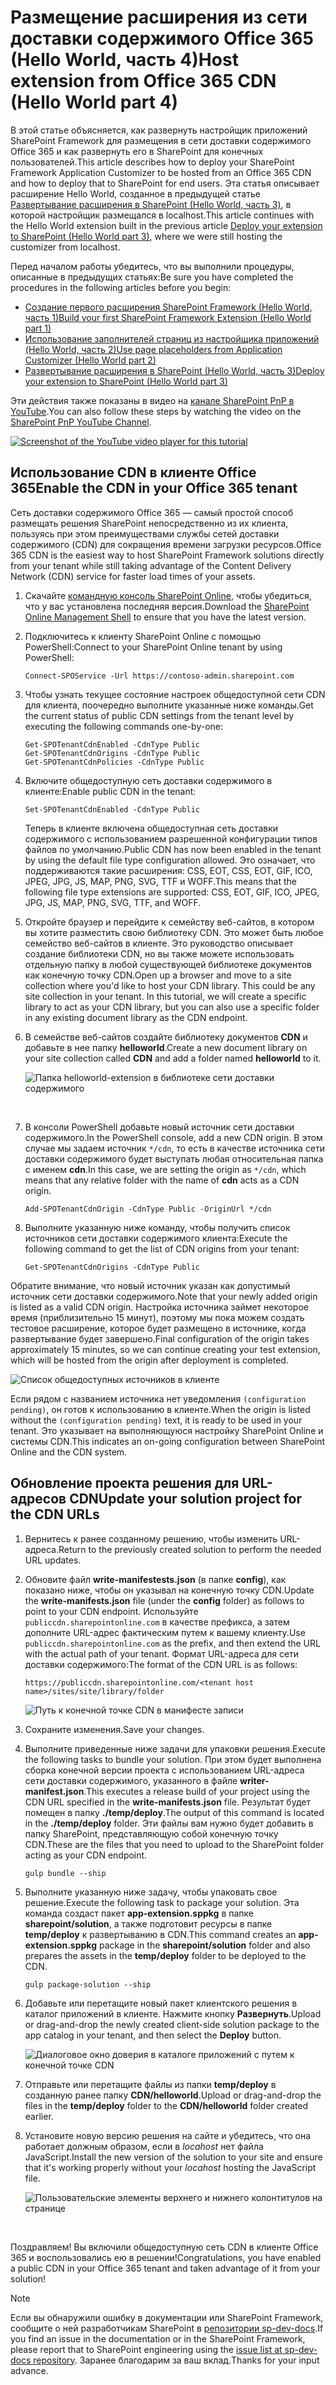 # <a name="host-extension-from-office-365-cdn-hello-world-part-4"></a><span data-ttu-id="002ea-101">Размещение расширения из сети доставки содержимого Office 365 (Hello World, часть 4)</span><span class="sxs-lookup"><span data-stu-id="002ea-101">Host extension from Office 365 CDN (Hello World part 4)</span></span>

<span data-ttu-id="002ea-102">В этой статье объясняется, как развернуть настройщик приложений SharePoint Framework для размещения в сети доставки содержимого Office 365 и как развернуть его в SharePoint для конечных пользователей.</span><span class="sxs-lookup"><span data-stu-id="002ea-102">This article describes how to deploy your SharePoint Framework Application Customizer to be hosted from an Office 365 CDN and how to deploy that to SharePoint for end users.</span></span> <span data-ttu-id="002ea-103">Эта статья описывает расширение Hello World, созданное в предыдущей статье [Развертывание расширения в SharePoint (Hello World, часть 3)](./serving-your-extension-from-sharepoint.md), в которой настройщик размещался в localhost.</span><span class="sxs-lookup"><span data-stu-id="002ea-103">This article continues with the Hello World extension built in the previous article [Deploy your extension to SharePoint (Hello World part 3)](./serving-your-extension-from-sharepoint.md), where we were still hosting the customizer from localhost.</span></span>

<span data-ttu-id="002ea-104">Перед началом работы убедитесь, что вы выполнили процедуры, описанные в предыдущих статьях:</span><span class="sxs-lookup"><span data-stu-id="002ea-104">Be sure you have completed the procedures in the following articles before you begin:</span></span>

* [<span data-ttu-id="002ea-105">Создание первого расширения SharePoint Framework (Hello World, часть 1)</span><span class="sxs-lookup"><span data-stu-id="002ea-105">Build your first SharePoint Framework Extension (Hello World part 1)</span></span>](./build-a-hello-world-extension.md)
* [<span data-ttu-id="002ea-106">Использование заполнителей страниц из настройщика приложений (Hello World, часть 2)</span><span class="sxs-lookup"><span data-stu-id="002ea-106">Use page placeholders from Application Customizer (Hello World part 2)</span></span>](./using-page-placeholder-with-extensions.md)
* [<span data-ttu-id="002ea-107">Развертывание расширения в SharePoint (Hello World, часть 3)</span><span class="sxs-lookup"><span data-stu-id="002ea-107">Deploy your extension to SharePoint (Hello World part 3)</span></span>](./serving-your-extension-from-sharepoint.md)

<span data-ttu-id="002ea-108">Эти действия также показаны в видео на [канале SharePoint PnP в YouTube](https://www.youtube.com/watch?v=oOIHWamPr34&list=PLR9nK3mnD-OXtWO5AIIr7nCR3sWutACpV).</span><span class="sxs-lookup"><span data-stu-id="002ea-108">You can also follow these steps by watching the video on the [SharePoint PnP YouTube Channel](https://www.youtube.com/watch?v=oOIHWamPr34&list=PLR9nK3mnD-OXtWO5AIIr7nCR3sWutACpV).</span></span> 

<a href="https://www.youtube.com/watch?v=nh1qFArXG2Y">
<img src="../../../images/spfx-ext-youtube-tutorial4.png" alt="Screenshot of the YouTube video player for this tutorial" />
</a>

## <a name="enable-the-cdn-in-your-office-365-tenant"></a><span data-ttu-id="002ea-109">Использование CDN в клиенте Office 365</span><span class="sxs-lookup"><span data-stu-id="002ea-109">Enable the CDN in your Office 365 tenant</span></span>
<span data-ttu-id="002ea-110">Сеть доставки содержимого Office 365 — самый простой способ размещать решения SharePoint непосредственно из их клиента, пользуясь при этом преимуществами службы сетей доставки содержимого (CDN) для сокращения времени загрузки ресурсов.</span><span class="sxs-lookup"><span data-stu-id="002ea-110">Office 365 CDN is the easiest way to host SharePoint Framework solutions directly from your tenant while still taking advantage of the Content Delivery Network (CDN) service for faster load times of your assets.</span></span>

1. <span data-ttu-id="002ea-111">Скачайте [командную консоль SharePoint Online](https://www.microsoft.com/en-us/download/details.aspx?id=35588), чтобы убедиться, что у вас установлена последняя версия.</span><span class="sxs-lookup"><span data-stu-id="002ea-111">Download the [SharePoint Online Management Shell](https://www.microsoft.com/en-us/download/details.aspx?id=35588) to ensure that you have the latest version.</span></span>

2. <span data-ttu-id="002ea-112">Подключитесь к клиенту SharePoint Online с помощью PowerShell:</span><span class="sxs-lookup"><span data-stu-id="002ea-112">Connect to your SharePoint Online tenant by using PowerShell:</span></span>
    
    ```
    Connect-SPOService -Url https://contoso-admin.sharepoint.com
    ```
    
3. <span data-ttu-id="002ea-113">Чтобы узнать текущее состояние настроек общедоступной сети CDN для клиента, поочередно выполните указанные ниже команды.</span><span class="sxs-lookup"><span data-stu-id="002ea-113">Get the current status of public CDN settings from the tenant level by executing the following commands one-by-one:</span></span> 
    
    ```
    Get-SPOTenantCdnEnabled -CdnType Public
    Get-SPOTenantCdnOrigins -CdnType Public
    Get-SPOTenantCdnPolicies -CdnType Public
    ```
    
4. <span data-ttu-id="002ea-114">Включите общедоступную сеть доставки содержимого в клиенте:</span><span class="sxs-lookup"><span data-stu-id="002ea-114">Enable public CDN in the tenant:</span></span>
    
    ```
    Set-SPOTenantCdnEnabled -CdnType Public
    ```
    
    <span data-ttu-id="002ea-115">Теперь в клиенте включена общедоступная сеть доставки содержимого с использованием разрешенной конфигурации типов файлов по умолчанию.</span><span class="sxs-lookup"><span data-stu-id="002ea-115">Public CDN has now been enabled in the tenant by using the default file type configuration allowed.</span></span> <span data-ttu-id="002ea-116">Это означает, что поддерживаются такие расширения: CSS, EOT, CSS, EOT, GIF, ICO, JPEG, JPG, JS, MAP, PNG, SVG, TTF и WOFF.</span><span class="sxs-lookup"><span data-stu-id="002ea-116">This means that the following file type extensions are supported: CSS, EOT, GIF, ICO, JPEG, JPG, JS, MAP, PNG, SVG, TTF, and WOFF.</span></span>

5. <span data-ttu-id="002ea-p103">Откройте браузер и перейдите к семейству веб-сайтов, в котором вы хотите разместить свою библиотеку CDN. Это может быть любое семейство веб-сайтов в клиенте. Это руководство описывает создание библиотеки CDN, но вы также можете использовать отдельную папку в любой существующей библиотеке документов как конечную точку CDN.</span><span class="sxs-lookup"><span data-stu-id="002ea-p103">Open up a browser and move to a site collection where you'd like to host your CDN library. This could be any site collection in your tenant. In this tutorial, we will create a specific library to act as your CDN library, but you can also use a specific folder in any existing document library as the CDN endpoint.</span></span>

6. <span data-ttu-id="002ea-120">В семействе веб-сайтов создайте библиотеку документов **CDN** и добавьте в нее папку **helloworld**.</span><span class="sxs-lookup"><span data-stu-id="002ea-120">Create a new document library on your site collection called **CDN** and add a folder named **helloworld** to it.</span></span>
    
    ![Папка helloworld-extension в библиотеке сети доставки содержимого](../../../images/ext-app-cdn-folder-created.png) 
    
    <br/>
    
7. <span data-ttu-id="002ea-122">В консоли PowerShell добавьте новый источник сети доставки содержимого.</span><span class="sxs-lookup"><span data-stu-id="002ea-122">In the PowerShell console, add a new CDN origin.</span></span> <span data-ttu-id="002ea-123">В этом случае мы задаем источник `*/cdn`, то есть в качестве источника сети доставки содержимого будет выступать любая относительная папка с именем **cdn**.</span><span class="sxs-lookup"><span data-stu-id="002ea-123">In this case, we are setting the origin as `*/cdn`, which means that any relative folder with the name of **cdn** acts as a CDN origin.</span></span>
    
    ```
    Add-SPOTenantCdnOrigin -CdnType Public -OriginUrl */cdn
    ```
    
8. <span data-ttu-id="002ea-124">Выполните указанную ниже команду, чтобы получить список источников сети доставки содержимого клиента:</span><span class="sxs-lookup"><span data-stu-id="002ea-124">Execute the following command to get the list of CDN origins from your tenant:</span></span>
    
    ```
    Get-SPOTenantCdnOrigins -CdnType Public
    ```
    
<span data-ttu-id="002ea-125">Обратите внимание, что новый источник указан как допустимый источник сети доставки содержимого.</span><span class="sxs-lookup"><span data-stu-id="002ea-125">Note that your newly added origin is listed as a valid CDN origin.</span></span> <span data-ttu-id="002ea-126">Настройка источника займет некоторое время (приблизительно 15 минут), поэтому мы пока можем создать тестовое расширение, которое будет размещено в источнике, когда развертывание будет завершено.</span><span class="sxs-lookup"><span data-stu-id="002ea-126">Final configuration of the origin takes approximately 15 minutes, so we can continue creating your test extension, which will be hosted from the origin after deployment is completed.</span></span> 

![Список общедоступных источников в клиенте](../../../images/ext-app-cdn-origins-pending.png)

<span data-ttu-id="002ea-128">Если рядом с названием источника нет уведомления `(configuration pending)`, он готов к использованию в клиенте.</span><span class="sxs-lookup"><span data-stu-id="002ea-128">When the origin is listed without the `(configuration pending)` text, it is ready to be used in your tenant.</span></span> <span data-ttu-id="002ea-129">Это указывает на выполняющуюся настройку SharePoint Online и системы CDN.</span><span class="sxs-lookup"><span data-stu-id="002ea-129">This indicates an on-going configuration between SharePoint Online and the CDN system.</span></span> 

## <a name="update-your-solution-project-for-the-cdn-urls"></a><span data-ttu-id="002ea-130">Обновление проекта решения для URL-адресов CDN</span><span class="sxs-lookup"><span data-stu-id="002ea-130">Update your solution project for the CDN URLs</span></span>

1. <span data-ttu-id="002ea-131">Вернитесь к ранее созданному решению, чтобы изменить URL-адреса.</span><span class="sxs-lookup"><span data-stu-id="002ea-131">Return to the previously created solution to perform the needed URL updates.</span></span>
    
2. <span data-ttu-id="002ea-132">Обновите файл **write-manifestests.json** (в папке **config**), как показано ниже, чтобы он указывал на конечную точку CDN.</span><span class="sxs-lookup"><span data-stu-id="002ea-132">Update the **write-manifests.json** file (under the **config** folder) as follows to point to your CDN endpoint.</span></span> <span data-ttu-id="002ea-133">Используйте `publiccdn.sharepointonline.com` в качестве префикса, а затем дополните URL-адрес фактическим путем к вашему клиенту.</span><span class="sxs-lookup"><span data-stu-id="002ea-133">Use `publiccdn.sharepointonline.com` as the prefix, and then extend the URL with the actual path of your tenant.</span></span> <span data-ttu-id="002ea-134">Формат URL-адреса для сети доставки содержимого:</span><span class="sxs-lookup"><span data-stu-id="002ea-134">The format of the CDN URL is as follows:</span></span>
    
    ```
    https://publiccdn.sharepointonline.com/<tenant host name>/sites/site/library/folder
    ```
    
    ![Путь к конечной точке CDN в манифесте записи](../../../images/ext-app-cdn-write-manifest.png)

3. <span data-ttu-id="002ea-136">Сохраните изменения.</span><span class="sxs-lookup"><span data-stu-id="002ea-136">Save your changes.</span></span>

4. <span data-ttu-id="002ea-137">Выполните приведенные ниже задачи для упаковки решения.</span><span class="sxs-lookup"><span data-stu-id="002ea-137">Execute the following tasks to bundle your solution.</span></span> <span data-ttu-id="002ea-138">При этом будет выполнена сборка конечной версии проекта с использованием URL-адреса сети доставки содержимого, указанного в файле **writer-manifest.json**.</span><span class="sxs-lookup"><span data-stu-id="002ea-138">This executes a release build of your project using the CDN URL specified in the **write-manifests.json** file.</span></span> <span data-ttu-id="002ea-139">Результат будет помещен в папку **./temp/deploy**.</span><span class="sxs-lookup"><span data-stu-id="002ea-139">The output of this command is located in the **./temp/deploy** folder.</span></span> <span data-ttu-id="002ea-140">Эти файлы вам нужно будет добавить в папку SharePoint, представляющую собой конечную точку CDN.</span><span class="sxs-lookup"><span data-stu-id="002ea-140">These are the files that you need to upload to the SharePoint folder acting as your CDN endpoint.</span></span> 
    
    ```
    gulp bundle --ship
    ```
    
5. <span data-ttu-id="002ea-141">Выполните указанную ниже задачу, чтобы упаковать свое решение.</span><span class="sxs-lookup"><span data-stu-id="002ea-141">Execute the following task to package your solution.</span></span> <span data-ttu-id="002ea-142">Эта команда создаст пакет **app-extension.sppkg** в папке **sharepoint/solution**, а также подготовит ресурсы в папке **temp/deploy** к развертыванию в CDN.</span><span class="sxs-lookup"><span data-stu-id="002ea-142">This command creates an **app-extension.sppkg** package in the **sharepoint/solution** folder and also prepares the assets in the **temp/deploy** folder to be deployed to the CDN.</span></span>
    
    ```
    gulp package-solution --ship
    ```
    
6. <span data-ttu-id="002ea-143">Добавьте или перетащите новый пакет клиентского решения в каталог приложений в клиенте. Нажмите кнопку **Развернуть**.</span><span class="sxs-lookup"><span data-stu-id="002ea-143">Upload or drag-and-drop the newly created client-side solution package to the app catalog in your tenant, and then select the **Deploy** button.</span></span>

    ![Диалоговое окно доверия в каталоге приложений с путем к конечной точке CDN](../../../images/ext-app-approve-cdn-address.png)

7. <span data-ttu-id="002ea-145">Отправьте или перетащите файлы из папки **temp/deploy** в созданную ранее папку **CDN/helloworld**.</span><span class="sxs-lookup"><span data-stu-id="002ea-145">Upload or drag-and-drop the files in the **temp/deploy** folder to the **CDN/helloworld** folder created earlier.</span></span>

8. <span data-ttu-id="002ea-146">Установите новую версию решения на сайте и убедитесь, что она работает должным образом, если в *locahost* нет файла JavaScript.</span><span class="sxs-lookup"><span data-stu-id="002ea-146">Install the new version of the solution to your site and ensure that it's working properly without your *locahost* hosting the JavaScript file.</span></span>

    ![Пользовательские элементы верхнего и нижнего колонтитулов на странице](../../../images/ext-app-header-footer-visible.png)

<br/>

<span data-ttu-id="002ea-148">Поздравляем! Вы включили общедоступную сеть CDN в клиенте Office 365 и воспользовались ею в решении!</span><span class="sxs-lookup"><span data-stu-id="002ea-148">Congratulations, you have enabled a public CDN in your Office 365 tenant and taken advantage of it from your solution!</span></span>

> [!NOTE]
> <span data-ttu-id="002ea-149">Если вы обнаружили ошибку в документации или SharePoint Framework, сообщите о ней разработчикам SharePoint в [репозитории sp-dev-docs](https://github.com/SharePoint/sp-dev-docs/issues).</span><span class="sxs-lookup"><span data-stu-id="002ea-149">If you find an issue in the documentation or in the SharePoint Framework, please report that to SharePoint engineering using the [issue list at sp-dev-docs repository](https://github.com/SharePoint/sp-dev-docs/issues).</span></span> <span data-ttu-id="002ea-150">Заранее благодарим за ваш вклад.</span><span class="sxs-lookup"><span data-stu-id="002ea-150">Thanks for your input advance.</span></span>